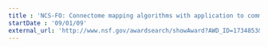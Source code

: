 ```yaml
---
title : 'NCS-FO: Connectome mapping algorithms with application to community services for big data neuroscience'
startDate : '09/01/09'
external_url: 'http://www.nsf.gov/awardsearch/showAward?AWD_ID=1734853&HistoricalAwards=false'
---
```

